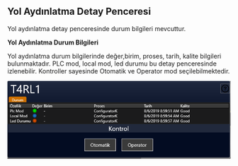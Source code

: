 ## **Yol Aydınlatma Detay Penceresi**

Yol aydınlatma detay penceresinde durum bilgileri mevcuttur.

**Yol Aydınlatma Durum Bilgileri**

Yol aydınlatma durum bilgilerinde değer,birim, proses, tarih, kalite bilgileri bulunmaktadır. PLC mod, local mod, led durumu bu detay penceresinde izlenebilir. Kontroller sayesinde Otomatik ve Operator mod seçilebilmektedir.

![image.png](/.attachments/image-df38c656-9952-4454-9f8e-9e643330f2b5.png)
